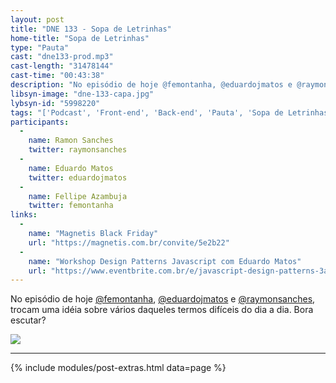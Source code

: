 ```yaml
---
layout: post
title: "DNE 133 - Sopa de Letrinhas"
home-title: "Sopa de Letrinhas"
type: "Pauta"
cast: "dne133-prod.mp3"
cast-length: "31478144"
cast-time: "00:43:38"
description: "No episódio de hoje @femontanha, @eduardojmatos e @raymonsanches, trocam uma idéia sobre vários daqueles termos difíceis do dia a dia. Bora escutar?"
libsyn-image: "dne-133-capa.jpg"
lybsyn-id: "5998220"
tags: "['Podcast', 'Front-end', 'Back-end', 'Pauta', 'Sopa de Letrinhas']"
participants:
  -
    name: Ramon Sanches
    twitter: raymonsanches
  -
    name: Eduardo Matos
    twitter: eduardojmatos
  -
    name: Fellipe Azambuja
    twitter: femontanha
links:
  -
    name: "Magnetis Black Friday"
    url: "https://magnetis.com.br/convite/5e2b22"
  -
    name: "Workshop Design Patterns Javascript com Eduardo Matos"
    url: "https://www.eventbrite.com.br/e/javascript-design-patterns-3a-edicao-tickets-39728107840?aff=twitter"
---
```


No episódio de hoje [@femontanha](https://twitter.com/femontanha), [@eduardojmatos](https://twitter.com/eduardojmatos) e [@raymonsanches](https://twitter.com/raymonsanches), trocam uma idéia sobre vários daqueles termos difíceis do dia a dia. Bora escutar?

<a href="https://magnetis.com.br/convite/5e2b22" target="_blank">
  <img src="https://devnaestrada.com.br/assets/img/magnetis-cupom.jpg" style="max-width: 300px">
</a>

---

{% include modules/post-extras.html data=page %}
